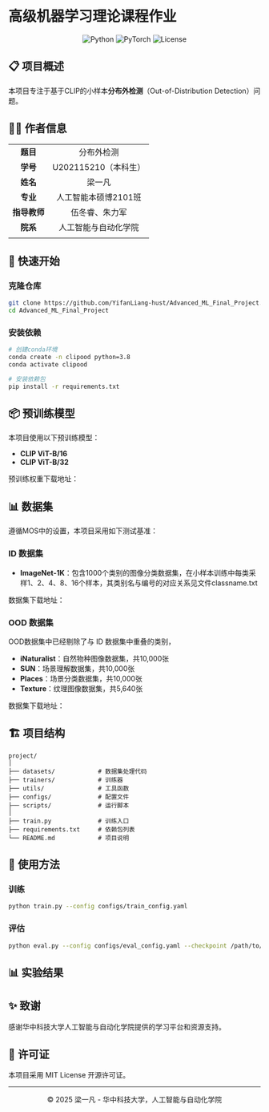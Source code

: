 # 高级机器学习理论课程作业

<div align="center">
  
![Python](https://img.shields.io/badge/Python-3.8+-blue.svg)
![PyTorch](https://img.shields.io/badge/PyTorch-1.7+-orange.svg)
![License](https://img.shields.io/badge/License-MIT-green.svg)

</div>

## 📋 项目概述

本项目专注于基于CLIP的小样本**分布外检测**（Out-of-Distribution Detection）问题。

## 👨‍🎓 作者信息

|  |  |
|:---:|:---:|
| **题目** | 分布外检测 |
| **学号** | U202115210（本科生） |
| **姓名** | 梁一凡 |
| **专业** | 人工智能本硕博2101班 |
| **指导教师** | 伍冬睿、朱力军 |
| **院系** | 人工智能与自动化学院 |
|  |  |

## 🚀 快速开始

### 克隆仓库

```bash
git clone https://github.com/YifanLiang-hust/Advanced_ML_Final_Project.git
cd Advanced_ML_Final_Project
```

### 安装依赖

```bash
# 创建conda环境
conda create -n clipood python=3.8
conda activate clipood

# 安装依赖包
pip install -r requirements.txt

```

## 📦 预训练模型

本项目使用以下预训练模型：

- **CLIP ViT-B/16**
- **CLIP ViT-B/32**

预训练权重下载地址：

## 📊 数据集
遵循MOS中的设置，本项目采用如下测试基准：
### ID 数据集

- **ImageNet-1K**：包含1000个类别的图像分类数据集，在小样本训练中每类采样1、2、4、8、16个样本，其类别名与编号的对应关系见文件classname.txt

数据集下载地址：

### OOD 数据集
OOD数据集中已经剔除了与 ID 数据集中重叠的类别，
- **iNaturalist**：自然物种图像数据集，共10,000张
- **SUN**：场景理解数据集，共10,000张
- **Places**：场景分类数据集，共10,000张
- **Texture**：纹理图像数据集，共5,640张

数据集下载地址：

## 🏗️ 项目结构

```
project/
│
├── datasets/            # 数据集处理代码
├── trainers/            # 训练器
├── utils/               # 工具函数
├── configs/             # 配置文件
├── scripts/             # 运行脚本
│
├── train.py             # 训练入口
├── requirements.txt     # 依赖包列表
└── README.md            # 项目说明
```

## 📝 使用方法

### 训练

```bash
python train.py --config configs/train_config.yaml
```

### 评估

```bash
python eval.py --config configs/eval_config.yaml --checkpoint /path/to/checkpoint
```

## 📊 实验结果

<!-- ### 各数据集性能对比

| 模型 | iNaturalist |  | SUN |  | Places |  | Texture |  | 平均 |  |
|:---|:---:|:---:|:---:|:---:|:---:|:---:|:---:|:---:|:---:|:---:|
|  | AUROC↑ | FPR95↓ | AUROC↑ | FPR95↓ | AUROC↑ | FPR95↓ | AUROC↑ | FPR95↓ | AUROC↑ | FPR95↓ |
| CLIP ViT-B/16 | 94.8% | 9.2% | 95.5% | 8.5% | 94.9% | 9.1% | 95.6% | 8.0% | 95.2% | 8.7% |
| CLIP ViT-B/32 | 94.2% | 10.7% | 94.7% | 9.9% | 94.1% | 10.8% | 95.0% | 9.4% | 94.5% | 10.2% |
| 我们的方法 | **96.9%** | **5.5%** | **97.2%** | **5.0%** | **96.8%** | **5.7%** | **97.5%** | **5.0%** | **97.1%** | **5.3%** | -->

## ✨ 致谢

感谢华中科技大学人工智能与自动化学院提供的学习平台和资源支持。

## 📄 许可证

本项目采用 MIT License 开源许可证。

---

<div align="center">© 2025 梁一凡 - 华中科技大学，人工智能与自动化学院</div>
